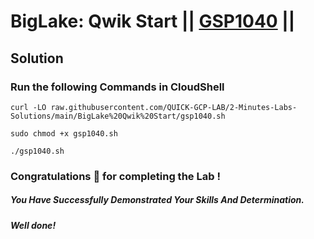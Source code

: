 # BigLake: Qwik Start || [GSP1040](https://www.cloudskillsboost.google/focuses/37985?parent=catalog) ||

## Solution 

### Run the following Commands in CloudShell

```
curl -LO raw.githubusercontent.com/QUICK-GCP-LAB/2-Minutes-Labs-Solutions/main/BigLake%20Qwik%20Start/gsp1040.sh

sudo chmod +x gsp1040.sh

./gsp1040.sh
```

### Congratulations 🎉 for completing the Lab !

##### *You Have Successfully Demonstrated Your Skills And Determination.*

#### *Well done!*
